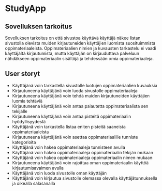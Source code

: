 # StudyApp

## Sovelluksen tarkoitus

Sovelluksen tarkoitus on että sivustoa käyttävä käyttäjä näkee listan sivustolla olevista muiden kirjautuneiden käyttäjien luomista suosituimmista oppimateriaaleista. Oppimateriaalien nimien ja kuvausten tarkastelu ei vaadi käyttäjältä kirjautumista, mutta käyttäjän on kirjauduttava palveluun nähdäkseen oppimateriaalin sisältöjä ja tehdessään omia oppimateriaaleja.

## User storyt
* Käyttäjänä voin tarkastella sivustolle luotujen oppimateriaalien kuvauksia
* Kirjautuneena käyttäjänä voin luoda sivustolle oppimateriaaleja
* Kirjautuneena käyttäjänä voin tehdä muiden kirjautuneiden käyttäjien luomia tehtäviä
* Kirjautuneena käyttäjänä voin antaa palautetta oppimateriaalista sen tekijälle
* Kirjautuneena käyttäjänä voin antaa pisteitä oppimateriaalin hyödyllisyydestä
* Käyttäjänä voin tarkastella listaa eniten pisteitä saaneista oppimateriaaleista
* Kirjautuneena käyttäjänä voin asettaa oppimateriaalille tunniste kategorioita
* Käyttäjänä voin hakea oppimateriaaleja tunnisteen avulla
* Käyttäjänä voin hakea oppimateriaaleja oppimateriaalin tekijän mukaan
* Käyttäjänä voin hakea oppimateriaaleja oppimateriaalin nimen mukaan
* Kirjautuneena käyttäjänä voin rajoittaa oman oppimateriaalin käyttöä kirjautumisavaimen avulla
* Käyttäjänä voin luoda sivustolle oman käyttäjän
* Käyttäjänä voin kirjautua sivustolle olemassa olevalla käyttäjätunnuksella ja oikealla salasanalla
